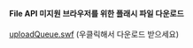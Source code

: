 #### File API 미지원 브라우저를 위한 플래시 파일 다운로드

[uploadQueue.swf](../../../../demo/jindo.UploadQueue/uploadQueue.swf) (우클릭해서 다운로드 받으세요)